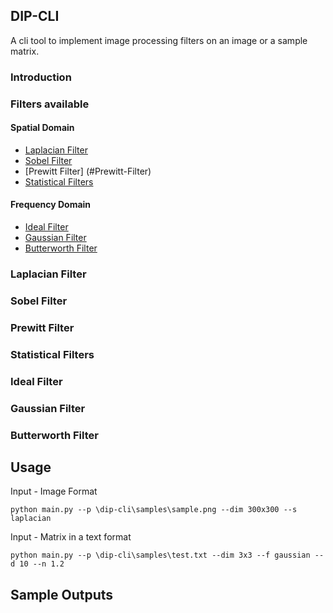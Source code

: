 ## DIP-CLI
A cli tool to implement image processing filters on an image or a sample matrix.

### Introduction 
### Filters available
#### Spatial Domain
* [Laplacian Filter](#Laplacian-Filter)
* [Sobel Filter](#Sobel-Filter)
* [Prewitt Filter] (#Prewitt-Filter)
* [Statistical Filters ](#Statistical-Filters)
#### Frequency Domain
* [Ideal Filter](#Ideal-Filter)
* [Gaussian Filter](#Gaussian-Filter)
* [Butterworth Filter](#Butterworth-Filter)
  
<a name="Laplacian-Filter"></a>
### Laplacian Filter

<a name="Sobel-Filter"></a>
### Sobel Filter

<a name="Prewitt-Filter"></a>
### Prewitt Filter

<a name="Statistical-Filters"></a>
### Statistical Filters 

<a name="Ideal-Filter"></a> 
### Ideal Filter

<a name="Gaussian-Filter"></a>
### Gaussian Filter

<a name="Butterworth-Filter"></a>
### Butterworth Filter


## Usage
Input - Image Format
```
python main.py --p \dip-cli\samples\sample.png --dim 300x300 --s laplacian
```
Input - Matrix in a text format
```
python main.py --p \dip-cli\samples\test.txt --dim 3x3 --f gaussian --d 10 --n 1.2
```

## Sample Outputs
